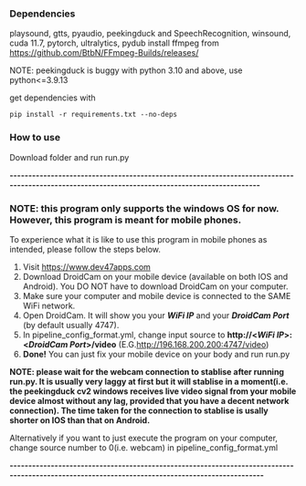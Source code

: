 ### Dependencies
playsound, gtts, pyaudio, peekingduck and SpeechRecognition, winsound, cuda 11.7, pytorch, ultralytics, pydub
install ffmpeg from https://github.com/BtbN/FFmpeg-Builds/releases/

NOTE: peekingduck is buggy with python 3.10 and above, use python<=3.9.13

get dependencies with
```
pip install -r requirements.txt --no-deps
```


### How to use
Download folder and run run.py

**-----------------------------------------------------------------------------------------------------------------------------------------------**
### NOTE: this program only supports the windows OS for now. However, this program is meant for mobile phones. 
To experience what it is like to use this program in mobile phones as intended, please follow the steps below.
1. Visit https://www.dev47apps.com
2. Download DroidCam on your mobile device (available on both IOS and Android). You DO NOT have to download DroidCam on your computer.
3. Make sure your computer and mobile device is connected to the SAME WiFi network.
4. Open DroidCam. It will show you your ***WiFi IP*** and your ***DroidCam Port*** (by default usually 4747).
5. In pipeline_config_format.yml, change input source to **http://<***WiFi IP***>:<***DroidCam Port***>/video** (E.G.http://196.168.200.200:4747/video)
6. **Done!** You can just fix your mobile device on your body and run run.py

**NOTE: please wait for the webcam connection to stablise after running run.py. It is usually very laggy at first but it will stablise in a moment(i.e. the peekingduck cv2 windows receives live video signal from your mobile device almost without any lag, provided that you have a decent network connection). The time taken for the connection to stablise is usally shorter on IOS than that on Android.**

Alternatively if you want to just execute the program on your computer, change source number to 0(i.e. webcam) in pipeline_config_format.yml 

**------------------------------------------------------------------------------------------------------------------------------------------------**
